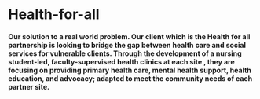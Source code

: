 # Health-for-all
#### Our solution to a real world problem. Our client which is the Health for all partnership is looking to bridge the gap between health care and social services for vulnerable clients. Through the development of a nursing student-led, faculty-supervised health clinics at each site , they are focusing on providing primary health care, mental health support, health education, and advocacy; adapted to meet the community needs of each partner site. 
